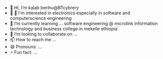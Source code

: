 - 👋 Hi, I’m kalab berihu@BTcybrery
- 👀 👀 I'm interested in electronics especially in software and computerscience engineering 
- 🌱 I’m currently learning ... software engineering @ microlink information technology and business college in mekelle ethiopia
- 💞️ I’m looking to collaborate on ...
- 📫 How to reach me ...
- 😄 Pronouns: ...
- ⚡ Fun fact: ...

<!---
BTcybrery/BTcybrery is a ✨ special ✨ repository because its `README.md` (this file) appears on your GitHub profile.
You can click the Preview link to take a look at your changes.
--->
